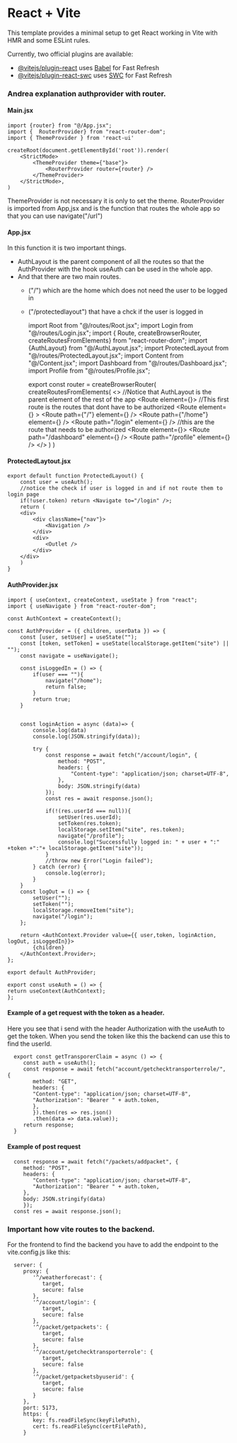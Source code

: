 # React + Vite

This template provides a minimal setup to get React working in Vite with HMR and some ESLint rules.

Currently, two official plugins are available:

- [@vitejs/plugin-react](https://github.com/vitejs/vite-plugin-react/blob/main/packages/plugin-react/README.md) uses [Babel](https://babeljs.io/) for Fast Refresh
- [@vitejs/plugin-react-swc](https://github.com/vitejs/vite-plugin-react-swc) uses [SWC](https://swc.rs/) for Fast Refresh

### Andrea explanation authprovider with router.

#### Main.jsx

    import {router} from "@/App.jsx";
    import {  RouterProvider} from "react-router-dom";
    import { ThemeProvider } from 'react-ui'
    
    createRoot(document.getElementById('root')).render(
        <StrictMode>
            <ThemeProvider theme={"base"}>
                <RouterProvider router={router} />
            </ThemeProvider>
        </StrictMode>,
    )

ThemeProvider is not necessary it is only to set the theme.
RouterProvider is imported from App,jsx and is the function that routes the 
whole app so that you can use navigate("/url")

#### App.jsx
In this function it is two important things.
 - AuthLayout is the parent component of all the routes so that the AuthProvider with the hook useAuth can be used in the whole app.
 - And that there are two main routes.
   - ("/") which are the home which does not need the user to be logged in
   - ("/protectedlayout") that have a chck if the user is logged in
 

       import Root from "@/routes/Root.jsx";
       import Login from "@/routes/Login.jsx";
       import { Route, createBrowserRouter, createRoutesFromElements} from "react-router-dom";
       import {AuthLayout} from "@/AuthLayout.jsx";
       import ProtectedLayout from "@/routes/ProtectedLayout.jsx";
       import Content from "@/Content.jsx";
       import Dashboard from "@/routes/Dashboard.jsx";
       import Profile from "@/routes/Profile.jsx";
    
        export const router = createBrowserRouter(
        createRoutesFromElements(
            <>  //Notice that AuthLayout is the parent element of the rest of the app
                <Route element={<AuthLayout />}>
                    //This first route is the routes that dont have to be authorized
                    <Route element={<Root />} >
                        <Route path={"/"} element={<Content />} />
                        <Route path={"/home"} element={<Content />} />
                        <Route path="/login" element={<Login />} />
                    </Route>
                    //this are the route that needs to be authorized
                    <Route element={<ProtectedLayout />}>
                        <Route path="/dashboard" element={<Dashboard />} />
                        <Route path="/profile" element={<Profile />} />
                </Route>
            </Route>
            </>
            )
        )

#### ProtectedLaytout.jsx
    export default function ProtectedLayout() {
        const user = useAuth();
        //notice the check if user is logged in and if not route them to login page
        if(!user.token) return <Navigate to="/login" />;
        return (
        <div>
            <div className={"nav"}>
                <Navigation />
            </div>
            <div>
                <Outlet />
            </div>
        </div>
        )
    }

#### AuthProvider.jsx
    import { useContext, createContext, useState } from "react";
    import { useNavigate } from "react-router-dom";
    
    const AuthContext = createContext();
    
    const AuthProvider = ({ children, userData }) => {
        const [user, setUser] = useState("");
        const [token, setToken] = useState(localStorage.getItem("site") || "");
        const navigate = useNavigate();
    
        const isLoggedIn = () => {
            if(user === ""){
                navigate("/home");
                return false;
            }  
            return true;
        }
        
        
        const loginAction = async (data)=> {
            console.log(data)
            console.log(JSON.stringify(data));
            
            try {
                const response = await fetch("/account/login", {
                    method: "POST",
                    headers: {
                        "Content-type": "application/json; charset=UTF-8",
                    },
                    body: JSON.stringify(data)
                });
                const res = await response.json();
                
                if(!(res.userId === null)){
                    setUser(res.userId);
                    setToken(res.token);
                    localStorage.setItem("site", res.token);
                    navigate("/profile");
                    console.log("Successfully logged in: " + user + ":" +token +":"+ localStorage.getItem("site"));
                }
                //throw new Error("Login failed");
            } catch (error) {
                console.log(error);
            }
        }
        const logOut = () => {
            setUser("");
            setToken("");
            localStorage.removeItem("site");
            navigate("/login");
        };
        
        return <AuthContext.Provider value={{ user,token, loginAction, logOut, isLoggedIn}}>
            {children}
        </AuthContext.Provider>;
    };
    
    export default AuthProvider;
    
    export const useAuth = () => {
    return useContext(AuthContext);
    };

#### Example of a get request with the token as a header.
Here you see that i send with the header Authorization with the useAuth to get the token.
When you send the token like this the backend can use this to find the userId.

      export const getTransporerClaim = async () => {
         const auth = useAuth();
         const response = await fetch("account/getchecktransporterrole/", {
            method: "GET",
            headers: {
            "Content-type": "application/json; charset=UTF-8",
            "Authorization": "Bearer " + auth.token,
            },
            }).then(res => res.json()
            .then(data => data.value));
         return response;
      }

#### Example of post request

      const response = await fetch("/packets/addpacket", {
         method: "POST",
         headers: {
            "Content-type": "application/json; charset=UTF-8",
            "Authorization": "Bearer " + auth.token,
         },
         body: JSON.stringify(data)
         });
      const res = await response.json();

### Important how vite routes to the backend.
For the frontend to find the backend you have to add the endpoint to the
vite.config.js like this:

      server: {
         proxy: {
            '^/weatherforecast': {
               target,
               secure: false
            },
            '^/account/login': {
               target,
               secure: false
            },
            '^/packet/getpackets': {
               target,
               secure: false
            },
            '^/account/getchecktransporterrole': {
               target,
               secure: false
            },
            '^/packet/getpacketsbyuserid': {
               target,
               secure: false
            }
         },
         port: 5173,
         https: {
            key: fs.readFileSync(keyFilePath),
            cert: fs.readFileSync(certFilePath),
         }
